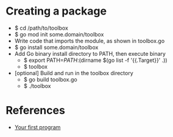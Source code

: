 # Creating a package
- $ cd /path/to/toolbox
- $ go mod init some.domain/toolbox
- Write code that imports the module, as shown in toolbox.go
- $ go install some.domain/toolbox
- Add Go binary install directory to PATH, then execute binary
  - $ export PATH=$PATH:$(dirname $(go list -f '{{.Target}}' .))
  - $ toolbox
- [optional] Build and run in the toolbox directory
  - $ go build toolbox.go
  - $ ./toolbox

# References
- [Your first program](https://golang.org/doc/code.html#Command)